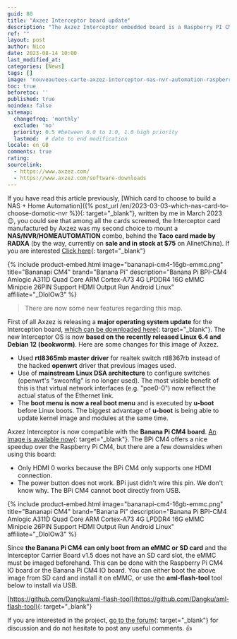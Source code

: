 ```yaml
---
guid: 80
title: "Axzez Interceptor board update"
description: "The Axzez Interceptor embedded board is a Raspberry PI CM4 and now Banana PI CM4 compatible board, ideal for creating a NAS, NVR and HOME AUTOMATION at the same time. Some news about this little gem"
ref: ""
layout: post
author: Nico
date: 2023-08-14 10:00
last_modified_at: 
categories: [News]
tags: []
image: 'nouveautees-carte-axzez-interceptor-nas-nvr-automation-raspberry-banana-pi.png'
toc: true
beforetoc: ''
published: true
noindex: false
sitemap:
  changefreq: 'monthly'
  exclude: 'no'
  priority: 0.5 #between 0.0 to 1.0, 1.0 high priority
  lastmod:  # date to end modification
locale: en_GB
comments: true
rating:  
sourcelink:
  - https://www.axzez.com/
  - https://www.axzez.com/software-downloads
---
```


If you have read this article previously, [Which card to choose to build a NAS + Home Automation]({% post_url /en/2023-03-03-which-nas-card-to-choose-domotic-nvr %}){: target="_blank"}, written by me in March 2023 😉, you could see that among all the cards screened, the Interceptor card manufactured by Axzez was my second choice to mount a **NAS/NVR/HOMEAUTOMATION** combo, behind the **Taco card made by RADXA** (by the way, currently on **sale and in stock at $75** on AllnetChina). If you are interested [Click here](https://shop.allnetchina.cn/products/taco?variant=39519152210022&utm_source=swym-Watchlist&utm_medium=email&utm_term=backinstock&utm_campaign=backinstock&smid=712886a5-59b4-4655-9554-d7bab2c8fe77&variant=39519152210022&empi=6675179208806&epi=39519152210022){: target="_blank"}

{% include product-embed.html image="bananapi-cm4-16gb-emmc.png" title="Bananapi CM4" brand="Banana Pi" description="Banana Pi BPI-CM4 Amlogic A311D Quad Core ARM Cortex-A73 4G LPDDR4 16G eMMC Minipcie 26PIN Support HDMI Output Run Android Linux" affiliate="_DloIOw3" %}

> There are now some new features regarding this map.

First of all Axzez is releasing a **major operating system update** for the Interception board, [which can be downloaded here](https://www.axzez.com/software-downloads){: target="_blank"}. The new Interceptor OS is now **based on the recently released Linux 6.4 and Debian 12 (bookworm)**. Here are some changes for this image of Axzez.

- Used **rtl8365mb master driver** for realtek switch rtl8367rb instead of the hacked **openwrt** driver that previous images used.
- Use of **mainstream Linux DSA architecture** to configure switches (openwrt's "swconfig" is no longer used).
The most visible benefit of this is that virtual network interfaces (e.g. "poe0-0") now reflect the actual status of the Ethernet link.
- The **boot menu is now a real boot menu** and is executed by **u-boot** before Linux boots.
The biggest advantage of **u-boot** is being able to update kernel image and modules at the same time.
 

Axzez Interceptor is now compatible with the **Banana Pi CM4 board**. [An image is available now](https://www.axzez.com/software-downloads){: target="_blank"}.
The BPi CM4 offers a nice speedup over the Raspberry Pi CM4, but there are a few downsides when using this board:

- Only HDMI 0 works because the BPi CM4 only supports one HDMI connection.
- The power button does not work. BPi just didn't wire this pin. We don't know why.
The BPi CM4 cannot boot directly from USB.
 
{% include product-embed.html image="bananapi-cm4-16gb-emmc.png" title="Bananapi CM4" brand="Banana Pi" description="Banana Pi BPI-CM4 Amlogic A311D Quad Core ARM Cortex-A73 4G LPDDR4 16G eMMC Minipcie 26PIN Support HDMI Output Run Android Linux" affiliate="_DloIOw3" %}

Since **the Banana Pi CM4 can only boot from an eMMC or SD card** and the Interceptor Carrier Board v1.5 does not have an SD card slot, the eMMC must be imaged beforehand. This can be done with the Raspberry Pi CM4 IO board or the Banana Pi CM4 IO board. You can either boot the above image from SD card and install it on eMMC, or use the **aml-flash-tool** tool below to install via USB.
 
[https://github.com/Dangku/aml-flash-tool](https://github.com/Dangku/aml-flash-tool){: target="_blank"}

 
If you are interested in the project, [go to the forum](https://www.axzez.com/forum){: target="_blank"} for discussion and do not hesitate to post any useful comments. 👍

